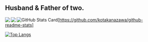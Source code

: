 ## Husband & Father of two.

<a href="https://github.com/kotakanazawa/github-readme-stats">
  <img align="left" src="https://github-readme-stats.vercel.app/api?username=kotakanazawa&show_icons=true&theme=dracula" />
</a>
<a href="https://github.com/kotakanazawa/github-readme-stats">
  <img align="left" src="https://github-readme-stats.vercel.app/api/top-langs/?username=kotakanazawa&layout=compact" />
</a>

![GitHub Stats Card](https://github-readme-stats.vercel.app/api?username=kotakanazawa&show_icons=true&theme=dracula)[https://github.com/kotakanazawa/github-readme-stats]


[![Top Langs](https://github-readme-stats.vercel.app/api/top-langs/?username=kotakanazawa&layout=compact)](https://github.com/kotakanazawa/github-readme-stats)
